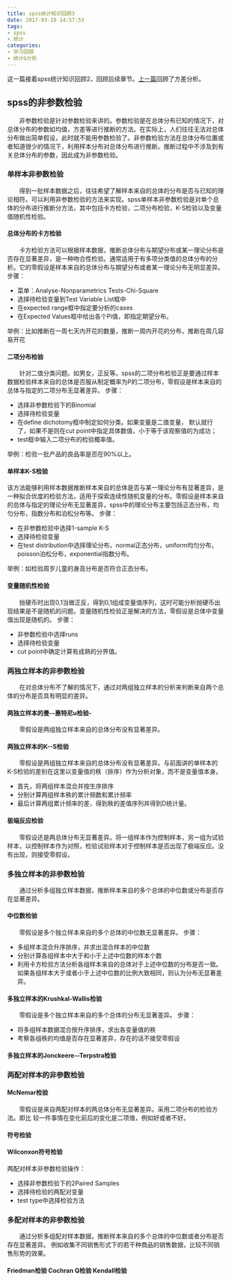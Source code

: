 ```yaml
---
title: spss统计知识回顾3
date: 2017-03-18 14:57:53
tags: 
- spss
- 统计
categories: 
- 学习回顾
- 统计&分析
---
```

这一篇接着spss统计知识回顾2，回顾后续章节。[上一篇](https://shawshannon24.github.io/2017/03/16/spss%E7%BB%9F%E8%AE%A1%E7%9F%A5%E8%AF%86%E5%9B%9E%E9%A1%BE2/)回顾了方差分析。
<!--more-->
## spss的非参数检验
&ensp;&ensp;&ensp;&ensp;非参数检验是针对参数检验来讲的。参数检验是在总体分布已知的情况下，对总体分布的参数如均值，方差等进行推断的方法。在实际上，人们往往无法对总体分布做出简单假设，此时就不能用参数检验了。非参数检验方法在总体分布位置或者知道很少的情况下，利用样本分布对总体分布进行推断。推断过程中不涉及到有关总体分布的参数，因此成为非参数检验。
### 单样本非参数检验
&ensp;&ensp;&ensp;&ensp;得到一批样本数据之后，往往希望了解样本来自的总体的分布是否与已知的理论相符。可以利用非参数检验的方法来实现。spss单样本非参数检验是对单个总体的分布进行推断分方法，其中包括卡方检验，二项分布检验，K-S检验以及变量值随机性检验。
#### 总体分布的卡方检验
&ensp;&ensp;&ensp;&ensp;卡方检验方法可以根据样本数据，推断总体分布与期望分布或某一理论分布是否存在显著差异，是一种吻合性检验。通常适用于有多项分类值的总体分布的分析。它的零假设是样本来自的总体分布与期望分布或者某一理论分布无明显差异。
步骤：
- 菜单：Analyse-Nonparametrics Tests-Chi-Square
- 选择待检验变量到Test Variable List框中
- 在expected range框中指定要分析的cases
- 在Expected Values框中给出各个Pi值，即指定期望分布。

举例：比如推断在一周七天内开花的数量，推断一周内开花的分布，推断在周几容易开花
#### 二项分布检验
&ensp;&ensp;&ensp;&ensp;针对二值分类问题。如男女，正反等。spss的二项分布检验正是要通过样本数据检验样本来自的总体是否服从制定概率为P的二项分布，零假设是样本来自的总体与指定的二项分布无显著差异。
步骤：
- 选择非参数检验下的Binomial
- 选择待检验变量
- 在define dichotomy框中制定如何分类。如果变量是二值变量，
默认就行了，如果不是则在cut point中指定具体数值，小于等于该观察值的为成功；
- test框中输入二项分布的检验概率值。

举例：检验一批产品的良品率是否在90%以上。
#### 单样本K-S检验
该方法能够利用样本数据推断样本来自的总体是否与某一理论分布有显著差异，是一种拟合优度的检验方法，适用于探索连续性随机变量的分布。零假设是样本来自的总体与指定的理论分布无显著差异，spss中的理论分布主要包括正态分布，均匀分布，指数分布和泊松分布等。
步骤：
- 在非参数检验中选择1-sample K-S
- 选择待检验变量
- 在test distribution中选择理论分布，normal正态分布，uniform均匀分布，poisson泊松分布，exponential指数分布。

举例：如检验周岁儿童的身高分布是否符合正态分布。
#### 变量随机性检验
&ensp;&ensp;&ensp;&ensp;抛硬币时出现0,1当做正反，得到0,1组成变量值序列，这时可能分析抛硬币出现结果是不是随机的问题。变量随机性检验正是解决的方法，零假设是总体中变量值出现是随机的。
步骤：
- 非参数检验中选择runs
- 选择待检验变量
- cut point中确定计算有成熟的分界值。

### 两独立样本的非参数检验
&ensp;&ensp;&ensp;&ensp;在对总体分布不了解的情况下，通过对两组独立样本的分析来判断来自两个总体的分布是否具有明显的差异。
#### 两独立样本的曼--惠特尼u检验-
&ensp;&ensp;&ensp;&ensp;零假设是两组独立样本来自的总体分布没有显著差异。
#### 两独立样本的K--S检验
&ensp;&ensp;&ensp;&ensp;零假设是两组独立样本来自的总体分布没有显著差异。与前面讲的单样本的K-S检验的差别在这里以变量值的秩（排序）作为分析对象，而不是变量值本身。
- 首先，将两组样本混合并按生序排序
- 分别计算两组样本秩的累计频数和累计频率
- 最后计算两组累计频率的差，得到秩的差值序列并得到D统计量。

#### 极端反应检验
&ensp;&ensp;&ensp;&ensp;零假设还是两总体分布无显著差异。将一组样本作为控制样本，另一组为试验样本，以控制样本作为对照，检验试验样本对于控制样本是否出现了极端反应。没有出现，则接受零假设。
### 多独立样本的非参数检验
&ensp;&ensp;&ensp;&ensp;通过分析多组独立样本数据，推断样本来自的多个总体的中位数或分布是否存在显著差异。
#### 中位数检验
&ensp;&ensp;&ensp;&ensp;零假设是多个独立样本来自的多个总体的中位数无显著差异。
步骤：
- 多组样本混合升序排序，并求出混合样本的中位数
- 分别计算各组样本中大于和小于上述中位数的样本个数
- 利用卡方检验方法分析各组样本来自的总体对于上述中位数的分布是否一致。如果各组样本大于或者小于上述中位数的比例大致相同，则认为分布无显著差异。

#### 多独立样本的Krushkal-Wallis检验
&ensp;&ensp;&ensp;&ensp;零假设是多个独立样本来自的多个总体的分布无显著差异。
步骤：
- 将多组样本数据混合按升序排序，求出各变量值的秩
- 考察各组秩的均值是否存在显著差异，存在的话不接受零假设

#### 多独立样本的Jonckeere--Terpstra检验
### 两配对样本的非参数检验
#### McNemar检验
&ensp;&ensp;&ensp;&ensp;零假设是来自两配对样本的两总体分布无显著差异。采用二项分布的检验方法。即比  较一件事情在变化前后的变化是二项值，例如好或者不好。
#### 符号检验
#### Wilconxon符号检验
两配对样本非参数检验操作：
- 选择非参数检验下的2Paired Samples
- 选择待检验的两配对变量
- test type中选择检验方法

### 多配对样本的非参数检验
&ensp;&ensp;&ensp;&ensp;通过分析多组配对样本数据，推断样本来自的多个总体的中位数或者分布是否存在显著差异。
例如收集不同销售形式下的若干种商品的销售数据，比较不同销售形势的效果。
#### Friedman检验  Cochran Q检验  Kendall检验  

